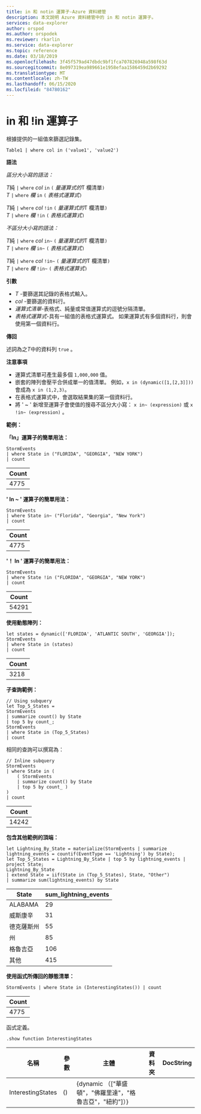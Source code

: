 ```yaml
---
title: in 和 notin 運算子-Azure 資料總管
description: 本文說明 Azure 資料總管中的 in 和 notin 運算子。
services: data-explorer
author: orspod
ms.author: orspodek
ms.reviewer: rkarlin
ms.service: data-explorer
ms.topic: reference
ms.date: 03/18/2019
ms.openlocfilehash: 3f45f579ad47dbdc9bf1fca707826948a598f63d
ms.sourcegitcommit: 8e097319ea989661e1958efaa1586459d2b69292
ms.translationtype: MT
ms.contentlocale: zh-TW
ms.lasthandoff: 06/15/2020
ms.locfileid: "84780162"
---
```

# <a name="in-and-in-operators"></a>in 和 !in 運算子

根據提供的一組值來篩選記錄集。

```kusto
Table1 | where col in ('value1', 'value2')
```

**語法**

*區分大小寫的語法：*

*T*純 `|` `where` *col* `in` `(` *量運算式的*T 欄清單`)`   
*T* `|` `where` *欄* `in` `(` *表格式運算式*`)`   
 
*T*純 `|` `where` *col* `!in` `(` *量運算式的*T 欄清單`)`  
*T* `|` `where` *欄* `!in` `(` *表格式運算式*`)`   

*不區分大小寫的語法：*

*T*純 `|` `where` *col* `in~` `(` *量運算式的*T 欄清單`)`   
*T* `|` `where` *欄* `in~` `(` *表格式運算式*`)`   
 
*T*純 `|` `where` *col* `!in~` `(` *量運算式的*T 欄清單`)`  
*T* `|` `where` *欄* `!in~` `(` *表格式運算式*`)`   

**引數**

* *T* -要篩選其記錄的表格式輸入。
* *col* -要篩選的資料行。
* *運算式清單*-表格式、純量或常值運算式的逗號分隔清單。
* *表格式運算式*-具有一組值的表格式運算式。 如果運算式有多個資料行，則會使用第一個資料行。

**傳回**

述詞為之*T*中的資料列 `true` 。

**注意事項**

* 運算式清單可產生最多個 `1,000,000` 值。
* 嵌套的陣列會壓平合併成單一的值清單。 例如，`x in (dynamic([1,[2,3]]))` 會成為 `x in (1,2,3)`。
* 在表格式運算式中，會選取結果集的第一個資料行。
* 將 ' ~ ' 新增至運算子會使值的搜尋不區分大小寫： `x in~ (expression)` 或 `x !in~ (expression)` 。

**範例：**  

**「In」運算子的簡單用法：**  

<!-- csl: https://help.kusto.windows.net:443/Samples -->
```kusto
StormEvents 
| where State in ("FLORIDA", "GEORGIA", "NEW YORK") 
| count
```

|Count|
|---|
|4775|  


**' In ~ ' 運算子的簡單用法：**  

<!-- csl: https://help.kusto.windows.net:443/Samples -->
```kusto
StormEvents 
| where State in~ ("Florida", "Georgia", "New York") 
| count
```

|Count|
|---|
|4775|  

**'！ In ' 運算子的簡單用法：**  

<!-- csl: https://help.kusto.windows.net:443/Samples -->
```kusto
StormEvents 
| where State !in ("FLORIDA", "GEORGIA", "NEW YORK") 
| count
```

|Count|
|---|
|54291|  


**使用動態陣列：**

<!-- csl: https://help.kusto.windows.net:443/Samples -->
```kusto
let states = dynamic(['FLORIDA', 'ATLANTIC SOUTH', 'GEORGIA']);
StormEvents 
| where State in (states)
| count
```

|Count|
|---|
|3218|


**子查詢範例：**  

<!-- csl: https://help.kusto.windows.net:443/Samples -->
```kusto
// Using subquery
let Top_5_States = 
StormEvents
| summarize count() by State
| top 5 by count_; 
StormEvents 
| where State in (Top_5_States) 
| count
```

相同的查詢可以撰寫為：

<!-- csl: https://help.kusto.windows.net:443/Samples -->
```kusto
// Inline subquery 
StormEvents 
| where State in (
    ( StormEvents
    | summarize count() by State
    | top 5 by count_ )
) 
| count
```

|Count|
|---|
|14242|  

**包含其他範例的頂端：**  

<!-- csl: https://help.kusto.windows.net:443/Samples -->
```kusto
let Lightning_By_State = materialize(StormEvents | summarize lightning_events = countif(EventType == 'Lightning') by State);
let Top_5_States = Lightning_By_State | top 5 by lightning_events | project State; 
Lightning_By_State
| extend State = iif(State in (Top_5_States), State, "Other")
| summarize sum(lightning_events) by State 
```

| State     | sum_lightning_events |
|-----------|----------------------|
| ALABAMA   | 29                   |
| 威斯康辛 | 31                   |
| 德克薩斯州     | 55                   |
| 州   | 85                   |
| 格魯吉亞   | 106                  |
| 其他     | 415                  |

**使用函式所傳回的靜態清單：**  

<!-- csl: https://help.kusto.windows.net:443/Samples -->
```kusto
StormEvents | where State in (InterestingStates()) | count

```

|Count|
|---|
|4775|  

函式定義。

<!-- csl: https://help.kusto.windows.net:443/Samples -->
```kusto
.show function InterestingStates
```

|名稱|參數|主體|資料夾|DocString|
|---|---|---|---|---|
|InterestingStates|()|{dynamic （["華盛頓"，"佛羅里達"，"格魯吉亞"，"紐約"]）}
